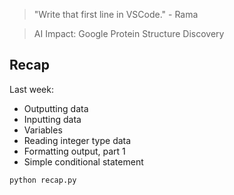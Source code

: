 > "Write that first line in VSCode." - Rama

> AI Impact: Google Protein Structure Discovery

## Recap

Last week:
- Outputting data
- Inputting data
- Variables
- Reading integer type data
- Formatting output, part 1
- Simple conditional statement

```bash
python recap.py
```

## 